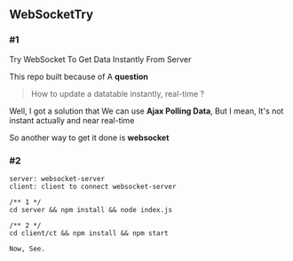 ## WebSocketTry

### #1
Try WebSocket  To Get Data Instantly From Server

This repo built because of A **question**

> How to update a datatable instantly, real-time ?

Well, I got a solution that We can use **Ajax Polling Data**, But I mean,  It's not instant actually and near real-time

So another way to get it done is **websocket**

### #2

```
server: websocket-server
client: client to connect websocket-server

/** 1 */
cd server && npm install && node index.js

/** 2 */
cd client/ct && npm install && npm start

Now, See.
```